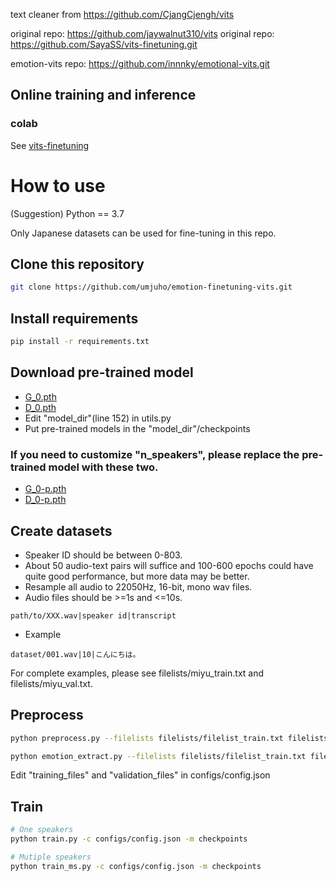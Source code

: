 text cleaner from https://github.com/CjangCjengh/vits

original repo: https://github.com/jaywalnut310/vits
original repo: https://github.com/SayaSS/vits-finetuning.git

emotion-vits repo: https://github.com/innnky/emotional-vits.git

## Online training and inference
### colab
See [vits-finetuning](https://colab.research.google.com/drive/13FF2pBWxj9rMR1SjI_JpVD6mTRN-kq--?usp=share_link)

# How to use
(Suggestion) Python == 3.7

Only Japanese datasets can be used for fine-tuning in this repo.
## Clone this repository
```sh
git clone https://github.com/umjuho/emotion-finetuning-vits.git
```
## Install requirements
```sh
pip install -r requirements.txt
```
## Download pre-trained model
- [G_0.pth](https://huggingface.co/spaces/sayashi/vits-uma-genshin-honkai/resolve/main/model/G_0.pth)
- [D_0.pth](https://huggingface.co/spaces/sayashi/vits-uma-genshin-honkai/resolve/main/model/D_0.pth)
- Edit "model_dir"(line 152) in utils.py
- Put pre-trained models in the "model_dir"/checkpoints

### If you need to customize "n_speakers", please replace the pre-trained model with these two.
- [G_0-p.pth](https://huggingface.co/spaces/sayashi/vits-uma-genshin-honkai/resolve/main/model/G_0-p.pth)
- [D_0-p.pth](https://huggingface.co/spaces/sayashi/vits-uma-genshin-honkai/resolve/main/model/D_0-p.pth)

## Create datasets
- Speaker ID should be between 0-803.
- About 50 audio-text pairs will suffice and 100-600 epochs could have quite good performance, but more data may be better. 
- Resample all audio to 22050Hz, 16-bit, mono wav files.
- Audio files should be >=1s and <=10s.
```
path/to/XXX.wav|speaker id|transcript
```
- Example

```
dataset/001.wav|10|こんにちは。
```
For complete examples, please see filelists/miyu_train.txt and filelists/miyu_val.txt.

## Preprocess
```sh
python preprocess.py --filelists filelists/filelist_train.txt filelists/filelist_val.txt
```
```sh
python emotion_extract.py --filelists filelists/filelist_train.txt filelists/filelist_val.txt
```
Edit "training_files" and "validation_files" in configs/config.json

## Train
```sh
# One speakers
python train.py -c configs/config.json -m checkpoints

# Mutiple speakers
python train_ms.py -c configs/config.json -m checkpoints
```
